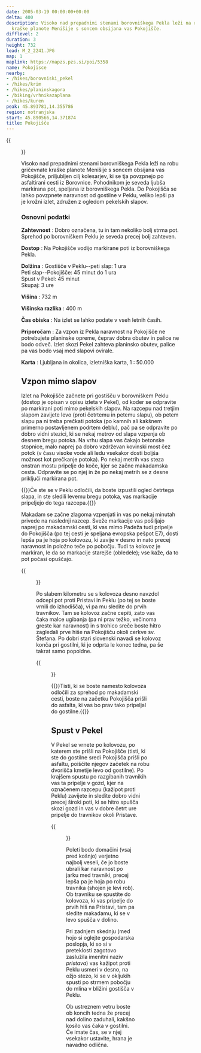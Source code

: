 ```yaml
---
date: 2005-03-19 00:00:00+00:00
delta: 400
description: Visoko nad prepadnimi stenami borovniškega Pekla leži na robu gričevnate
  kraške planote Menišije s soncem obsijana vas Pokojišče.
difflevel: 2
duration: 3
height: 732
lead: M_2_2241.JPG
map: 1
maplink: https://mapzs.pzs.si/poi/5358
name: Pokojisce
nearby:
- /hikes/borovniski_pekel
- /hikes/krim
- /hikes/planinskagora
- /biking/vrhnikazaplana
- /hikes/kuren
peak: 45.893781,14.355786
region: notranjska
start: 45.890566,14.371874
title: Pokojišče
---
```

{{<figure src="M_2_2241.JPG" caption="Cerkev sv. Štefana na Pokojišču">}}

Visoko nad prepadnimi stenami borovniškega Pekla leži na robu gričevnate kraške planote Menišije s soncem obsijana vas Pokojišče, priljubljen cilj kolesarjev, ki se tja povzpnejo po asfaltirani cesti iz Borovnice. Pohodnikom je seveda ljubša markirana pot, speljana iz borovniškega Pekla. Do Pokojišča se lahko povzpnete naravnost od gostilne v Peklu, veliko lepši pa je krožni izlet, združen z ogledom pekelskih slapov.

### Osnovni podatki

**Zahtevnost**
:   Dobro označena, tu in tam nekoliko bolj strma pot. Sprehod po borovniškem Peklu je seveda precej bolj zahteven.

**Dostop**
:   Na Pokojišče vodijo markirane poti iz borovniškega Pekla.

**Dolžina**
:   Gostišče v Peklu--peti slap: 1 ura\
    Peti slap--Pokojišče: 45 minut do 1 ura\
    Spust v Pekel: 45 minut\
    Skupaj: 3 ure

**Višina**
:   732 m

**Višinska razlika**
:   400 m

**Čas obiska**
:   Na izlet se lahko podate v vseh letnih časih.

**Priporočam**
:   Za vzpon iz Pekla naravnost na Pokojišče ne potrebujete planinske opreme, čeprav dobra obutev in palice ne bodo odveč. Izlet skozi Pekel zahteva planinsko obutev, palice pa vas bodo vsaj med slapovi ovirale.

**Karta**
:   Ljubljana in okolica, izletniška karta, 1 : 50.000

Vzpon mimo slapov
-----------------

Izlet na Pokojišče začnete pri gostišču v borovniškem Peklu (dostop je opisan v opisu izleta v Pekel), od koder se odpravite po markirani poti mimo pekelskih slapov. Na razcepu nad tretjim slapom zavijete levo (proti četrtemu in petemu slapu), ob petem slapu pa ni treba prečkati potoka (po kamnih ali kakšnem primerno postavljenem podrtem deblu), pač pa se odpravite po dobro vidni stezici, ki se nekaj metrov od slapa vzpenja ob desnem bregu potoka. Na vrhu slapa vas čakajo betonske stopnice, malo naprej pa dobro vzdrževan kovinski most čez potok (v času visoke vode ali ledu vsekakor dosti boljša možnost kot prečkanje potoka). Po nekaj metrih vas steza onstran mostu pripelje do koče, kjer se začne makadamska cesta. Odpravite se po njej in že po nekaj metrih se z desne priključi markirana pot.

{{<note>}}Če ste se v Peklu odločili, da boste izpustili ogled četrtega slapa, in ste sledili levemu bregu potoka, vas markacije pripeljejo do tega razcepa.{{</note>}}

Makadam se začne zlagoma vzpenjati in vas po nekaj minutah privede na naslednji razcep. Sveže markacije vas pošiljajo naprej po makadamski cesti, ki vas mimo Padeža tudi pripelje do Pokojišča (po tej cesti je speljana evropska pešpot E7), dosti lepša pa je hoja po kolovozu, ki zavije v desno in nato precej naravnost in položno teče po pobočju. Tudi ta kolovoz je markiran, le da so markacije starejše (obledele); vse kaže, da to pot počasi opuščajo.

{{<figure src="M_2_2239.JPG" caption="Travniki pred Pokojiščem">}}

Po slabem kilometru se s kolovoza desno navzdol odcepi pot proti Pristavi in Peklu (po tej se boste vrnili do izhodišča), vi pa mu sledite do prvih travnikov. Tam se kolovoz začne cepiti, zato vas čaka malce ugibanja (pa ni prav težko, večinoma greste kar naravnost) in s trohico sreče boste hitro zagledali prve hiše na Pokojišču okoli cerkve sv. Štefana. Po dobri stari slovenski navadi se kolovoz konča pri gostilni, ki je odprta le konec tedna, pa še takrat samo popoldne.

{{<figure src="M_2_2244.JPG">}} 

{{<note>}}Tisti, ki se boste namesto kolovoza odločili za sprehod po makadamski cesti, boste na začetku Pokojišča prišli do asfalta, ki vas bo prav tako pripeljal do gostilne.{{</note>}}

Spust v Pekel
-------------

V Pekel se vrnete po kolovozu, po katerem ste prišli na Pokojišče (tisti, ki ste do gostilne sredi Pokojišča prišli po asfaltu, poiščite njegov začetek na robu dvorišča kmetije levo od gostilne). Po krajšem spustu po razgibanih travnikih vas ta pripelje v gozd, kjer na označenem razcepu (kažipot proti Peklu) zavijete in sledite dobro vidni precej široki poti, ki se hitro spušča skozi gozd in vas v dobre četrt ure pripelje do travnikov okoli Pristave.

{{<figure src="M_2_2242.JPG">}} 

Poleti bodo domačini (vsaj pred košnjo) verjetno najbolj veseli, če jo boste ubrali kar naravnost po jarku med travniki, precej lepša pa je hoja po robu travnika (shojen je levi rob). Ob travniku se spustite do kolovoza, ki vas pripelje do prvih hiš na Pristavi, tam pa sledite makadamu, ki se v levo spušča v dolino.

Pri zadnjem skednju (med hojo si oglejte gospodarska poslopja, ki so si v preteklosti zagotovo zaslužila imenitni naziv *pristava*) vas kažipot proti Peklu usmeri v desno, na ožjo stezo, ki se v okljukih spusti po strmem pobočju do mlina v bližini gostišča v Peklu.

Ob ustreznem vetru boste ob koncih tedna že precej nad dolino zaduhali, kakšno kosilo vas čaka v gostilni. Če imate čas, se v njej vsekakor ustavite, hrana je navadno odlična.
